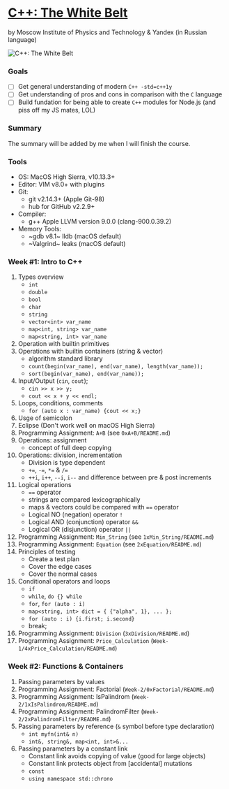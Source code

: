 # [C++: The White Belt](https://www.coursera.org/learn/c-plus-plus-white/)
by Moscow Institute of Physics and Technology & Yandex (in Russian language)

![C++: The White Belt](https://raw.githubusercontent.com/Cu7ious/Cpp_White_Belt/master/assets/CPP-White-Belt.jpg)

### Goals
- [ ] Get general understanding of modern `C++ -std=c++1y`
- [ ] Get understanding of pros and cons in comparison with the `C` language
- [ ] Build fundation for being able to create `C++` modules for Node.js (and piss off my JS mates, LOL)

### Summary
The summary will be added by me when I will finish the course.

### Tools
* OS: MacOS High Sierra, v10.13.3+
* Editor: VIM v8.0+ with plugins
* Git:
	* git v2.14.3+ (Apple Git-98)
	* hub for GitHub v2.2.9+
* Compiler:
	* g++ Apple LLVM version 9.0.0 (clang-900.0.39.2)
* Memory Tools:
	* ~gdb v8.1~ lldb (macOS default)
	* ~Valgrind~ leaks (macOS default)

### Week #1: Intro to C++
1. Types overview
	* `int`
	* `double`
	* `bool`
	* `char`
	* `string`
	* `vector<int> var_name`
	* `map<int, string> var_name`
	* `map<string, int> var_name`
2. Operation with builtin primitives
3. Operations with builtin containers (string & vector)
	* algorithm standard library
	* `count(begin(var_name), end(var_name), length(var_name));`
	* `sort(begin(var_name), end(var_name));`
4. Input/Output (`cin`, `cout`);
	* `cin >> x >> y;`
	* `cout << x + y << endl;`
5. Loops, conditions, comments
	* `for (auto x : var_name) {cout << x;}`
6. Usge of semicolon
7. Eclipse (Don't work well on macOS High Sierra)
8. Programming Assignment: `A+B` (see `0xA+B/README.md`)
9. Operations: assignment
	* concept of full deep copying
10. Operations: division, incrementation
	* Division is type dependent
	* `+=`, `-=`, `*=` & `/=`
	* `++i`, `i++`, `--i`, `i--` and difference between pre & post increments
11. Logical operations
	* `==` operator
	* strings are compared lexicographically
	* maps & vectors could be compared with `==` operator
	* Logical NO (negation)	operator `!`
	* Logical AND (conjunction) operator `&&`
	* Logical OR (disjunction) operator `||`
12. Programming Assignment: `Min_String` (see `1xMin_String/README.md`)
13. Programming Assignment: `Equation` (see `2xEquation/README.md`)
14. Principles of testing
	* Create a test plan
	* Cover the edge cases
	* Cover the normal cases
15. Conditional operators and loops
	* `if`
	* `while`, `do {} while`
	* `for`, `for (auto : i)`
	* `map<string, int> dict = { {"alpha", 1}, ... };`
	* `for (auto : i) {i.first; i.second}`
	* break;
16. Programming Assignment: `Division` (`3xDivision/README.md`)
17. Programming Assignment: `Price_Calculation` (`Week-1/4xPrice_Calculation/README.md`)

### Week #2: Functions & Containers
1. Passing parameters by values
2. Programming Assignment: Factorial (`Week-2/0xFactorial/README.md`)
3. Programming Assignment: IsPalindrom (`Week-2/1xIsPalindrom/README.md`)
4. Programming Assignment: PalindromFilter (`Week-2/2xPalindromFilter/README.md`)
5. Passing parameters by reference (`&` symbol before type declaration)
	* `int myfn(int& n)`
	* `int&, string&, map<int, int>&...`
6. Passing parameters by a constant link
	* Constant link avoids copying of value (good for large objects)
	* Constant link protects object from [accidental] mutations
	* `const`
	* `using namespace std::chrono`
